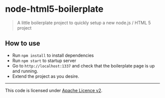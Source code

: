 # node-html5-boilerplate
> A little boilerplate project to quickly setup a new node.js / HTML 5 project

## How to use

* Run `npm install` to install dependencies
* Run `npm start` to startup server
* Go to `http://localhost:1337` and check that the boilerplate page is up and running.
* Extend the project as you desire. 

---

This code is licensed under [Apache Licence v2](LICENSE).
